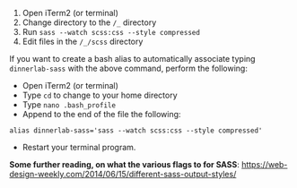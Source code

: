 1. Open iTerm2 (or terminal)
2. Change directory to the `/_` directory
3. Run `sass --watch scss:css --style compressed`
4. Edit files in the `/_/scss` directory

If you want to create a bash alias to automatically associate typing `dinnerlab-sass` with the above command, perform the following:
- Open iTerm2 (or terminal)
- Type `cd` to change to your home directory
- Type `nano .bash_profile`
- Append to the end of the file the following:
```
alias dinnerlab-sass='sass --watch scss:css --style compressed'
```
- Restart your terminal program.

**Some further reading, on what the various flags to for SASS**:
https://web-design-weekly.com/2014/06/15/different-sass-output-styles/